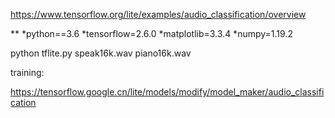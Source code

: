 https://www.tensorflow.org/lite/examples/audio_classification/overview

** 
 *python==3.6
 *tensorflow=2.6.0
 *matplotlib=3.3.4
 *numpy=1.19.2


python tflite.py speak16k.wav piano16k.wav

training:

https://tensorflow.google.cn/lite/models/modify/model_maker/audio_classification